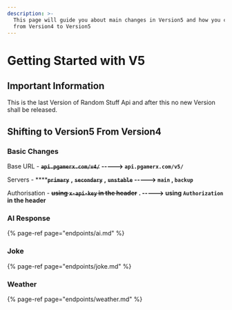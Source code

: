 ```yaml
---
description: >-
  This page will guide you about main changes in Version5 and how you can shift
  from Version4 to Version5
---
```


# Getting Started with V5

## Important Information

This is the last Version of Random Stuff Api and after this no new Version shall be released.

## Shifting to Version5 From Version4

### Basic Changes

Base URL - ~~**`api.pgamerx.com/v4/`**~~  **-----&gt; `api.pgamerx.com/v5/`**

Servers - ****~~**`primary`**~~ **,** ~~**`secondary`**~~ **,** ~~**`unstable`**~~  **-----&gt;  `main` , `backup`**

Authorisation - ~~**using `x-api-key` in the header**~~ **. -----&gt; using `Authorization` in the header**

### AI Response

{% page-ref page="endpoints/ai.md" %}

### Joke

{% page-ref page="endpoints/joke.md" %}

### Weather

{% page-ref page="endpoints/weather.md" %}











